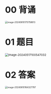 # 00 背诵

<img src="https://cvp.oss-cn-shanghai.aliyuncs.com/picgo/202406101757893.png" alt="image-20240610175758613" style="zoom:50%;" />

# 01 题目

<img src="https://cvp.oss-cn-shanghai.aliyuncs.com/picgo/202405171005125.png" alt="image-20240517100547032" style="zoom:67%;" />



# 02 答案

<img src="https://cvp.oss-cn-shanghai.aliyuncs.com/picgo/202406101643983.png" alt="image-20240610164327787" style="zoom:50%;" />